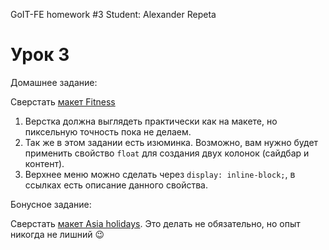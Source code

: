 GoIT-FE homework #3
Student: Alexander Repeta

# Урок 3

Домашнее задание:

Сверстать [макет Fitness](https://github.com/goit-fe/markup_fe2o/blob/master/html_03/homework3.psd)

1. Верстка должна выглядеть практически как на макете, но пиксельную точность пока не делаем.
2. Так же в этом задании есть изюминка. Возможно, вам нужно будет применить свойство `float` для создания двух колонок (сайдбар и контент).
3. Верхнее меню можно сделать через `display: inline-block;`, в ссылках есть описание данного свойства.

Бонусное задание:

Сверстать [макет Asia holidays](/html_03/homework3_bonus.psd). Это делать не обязательно, но опыт никогда не лишний :wink:
